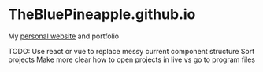 # TheBluePineapple.github.io
My [personal website](https://thebluepineapple.github.io/) and portfolio

TODO:
Use react or vue to replace messy current component structure 
Sort projects 
Make more clear how to open projects in live vs go to program files 
